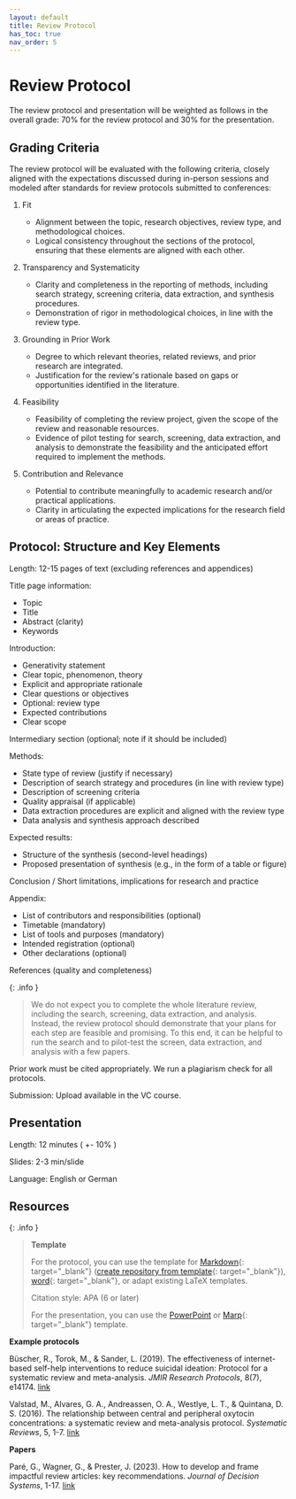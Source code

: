 ```yaml
---
layout: default
title: Review Protocol
has_toc: true
nav_order: 5
---
```


# Review Protocol

The review protocol and presentation will be weighted as follows in the overall grade: 70% for the review protocol and 30% for the presentation.

## Grading Criteria

The review protocol will be evaluated with the following criteria, closely aligned with the expectations discussed during in-person sessions and modeled after standards for review protocols submitted to conferences:

1. Fit

    - Alignment between the topic, research objectives, review type, and methodological choices.
    - Logical consistency throughout the sections of the protocol, ensuring that these elements are aligned with each other.

2. Transparency and Systematicity

    - Clarity and completeness in the reporting of methods, including search strategy, screening criteria, data extraction, and synthesis procedures.
    - Demonstration of rigor in methodological choices, in line with the review type.

3. Grounding in Prior Work

    - Degree to which relevant theories, related reviews, and prior research are integrated.
    - Justification for the review's rationale based on gaps or opportunities identified in the literature.

4. Feasibility

    - Feasibility of completing the review project, given the scope of the review and reasonable resources.
    - Evidence of pilot testing for search, screening, data extraction, and analysis to demonstrate the feasibility and the anticipated effort required to implement the methods.

5. Contribution and Relevance

    - Potential to contribute meaningfully to academic research and/or practical applications.
    - Clarity in articulating the expected implications for the research field or areas of practice.

##  Protocol: Structure and Key Elements

Length: 12-15 pages of text (excluding references and appendices)

Title page information:

- Topic
- Title
- Abstract (clarity)
- Keywords

Introduction:

- Generativity statement
- Clear topic, phenomenon, theory
- Explicit and appropriate rationale
- Clear questions or objectives
- Optional: review type
- Expected contributions
- Clear scope

Intermediary section (optional; note if it should be included)

Methods:

- State type of review (justify if necessary)
- Description of search strategy and procedures (in line with review type)
- Description of screening criteria
- Quality appraisal (if applicable)
- Data extraction procedures are explicit and aligned with the review type
- Data analysis and synthesis approach described

Expected results:

- Structure of the synthesis (second-level headings)
- Proposed presentation of synthesis (e.g., in the form of a table or figure)

Conclusion / Short limitations, implications for research and practice

Appendix:

- List of contributors and responsibilities (optional)
- Timetable (mandatory)
- List of tools and purposes (mandatory)
- Intended registration (optional)
- Other declarations (optional)

References (quality and completeness)

{: .info }
> We do not expect you to complete the whole literature review, including the search, screening, data extraction, and analysis.
> Instead, the review protocol should demonstrate that your plans for each step are feasible and promising.
> To this end, it can be helpful to run the search and to pilot-test the screen, data extraction, and analysis with a few papers.

Prior work must be cited appropriately. We run a plagiarism check for all protocols.

Submission: Upload available in the VC course.

## Presentation

Length: 12 minutes ( +- 10% )

Slides: 2-3 min/slide

Language: English or German

## Resources

{: .info }
> **Template**
> 
> For the protocol, you can use the template for [Markdown](https://github.com/digital-work-lab/thesis-template){: target="_blank"} ([create repository from template](https://github.com/new?template_name=thesis-template&template_owner=digital-work-lab){: target="_blank"}), [word](https://raw.githubusercontent.com/digital-work-lab/handbook/main/assets/docs/template.docx){: target="_blank"}, or adapt existing LaTeX templates.
>
> Citation style: APA (6 or later)
> 
> For the presentation, you can use the [PowerPoint](../assets/UB-Folienmaster.pptx) or [Marp](https://github.com/digital-work-lab/slides_template){: target="_blank"} template.

**Example protocols**

<div class="references">
    <p>Büscher, R., Torok, M., & Sander, L. (2019). The effectiveness of internet-based self-help interventions to reduce suicidal ideation: Protocol for a systematic review and meta-analysis. <em>JMIR Research Protocols</em>, 8(7), e14174. <a href="https://www.researchprotocols.org/2019/7/e14174/">link</a></p>
    <p>Valstad, M., Alvares, G. A., Andreassen, O. A., Westlye, L. T., & Quintana, D. S. (2016). The relationship between central and peripheral oxytocin concentrations: a systematic review and meta-analysis protocol. <em>Systematic Reviews</em>, 5, 1-7. <a href="https://systematicreviewsjournal.biomedcentral.com/articles/10.1186/s13643-016-0225-5">link</a></p>
</div>

**Papers**

<div class="references">
    <p>Paré, G., Wagner, G., & Prester, J. (2023). How to develop and frame impactful review articles: key recommendations. <em>Journal of Decision Systems</em>, 1-17. <a href="https://www.tandfonline.com/doi/full/10.1080/12460125.2023.2197701">link</a></p>
</div>
